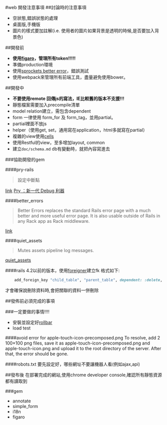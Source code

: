 #web 開發注意事項
##討論時的注意事項
* 空狀態,錯誤狀態的處理
* 桌面版,手機版
* 圖片的樣式要加註解(i.e. 使用者的圖片如果背景是透明的時候,是否要加入背景色)

##開發前
* **使用[figaro](https://github.com/laserlemon/figaro)，管理所有token!!!!!**
* 準備production環境
* 使用[sprockets better error](sprockets_better_errors)，錯誤測試
* 使用webpack來管理所有前端工具，盡量避免使用bower。

##開發中
* **不要使用remote 回傳js的寫法，IE比較舊的版本不支援!!!**
* 靜態檔案需要加入precompile清單
* model relation建立，需包含dependent
* form 一律使用 form_for 及 form_tag，並用partial。
* partial裡面不放js
* helper（使用get, set，通用寫在application，html多就寫在partial）
* 複雜的view使用[cells](https://github.com/apotonick/cells)
* 使用Restful的view，至多增加layout, common
* 建立`doc/schema.md` db有變動時，就把內容寫進去

###協助開發的gem

####pry-rails
>設定中斷點

[link](https://github.com/rweng/pry-rails)
[Pry ：新一代 Debug 利器](http://blog.xdite.net/posts/2012/08/13/pry-the-new-debugger)

####better_errors
>Better Errors replaces the standard Rails error page with a much better and more useful error page. It is also usable outside of Rails in any Rack app as Rack middleware.

[link](https://github.com/charliesome/better_errors)

####quiet_assets
>Mutes assets pipeline log messages.

[quiet_assets](https://github.com/evrone/quiet_assets)


####rails 4.2以前的版本，使用[foreigner](https://github.com/matthuhiggins/foreigner)建立fk
格式如下:
```rb
    add_foreign_key "child_table", "parent_table", dependent: :delete, name: "child_xxx_id_fk"
```

才會確保說刪除資料時,會把關聯的資料一併刪除


##發佈前必須完成的事項

###一定要做的事情!!!!
* 安裝並設定好[rollbar](https://rollbar.com/)
* load test

####avoid error for apple-touch-icon-precomposed.png
To resolve, add 2 100×100 png files, save it as apple-touch-icon-precomposed.png and apple-touch-icon.png and upload it to the root directory of the server. After that, the error should be gone.

####robots.txt
要先設定好，哪些網址不要讓機器人看(例如ajax,api)

##發布後
在部署完成的網站,使用chrome developer console,確認所有靜態資源都有讀取到

###gem
* annotate
* simple_form
* i18n
* figaro
